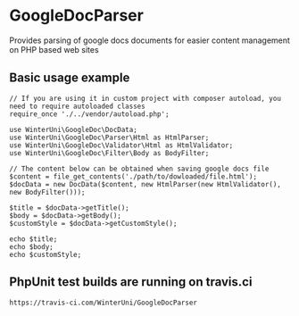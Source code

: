 # GoogleDocParser
Provides parsing of google docs documents for easier content management on PHP based web sites

## Basic usage example
```
// If you are using it in custom project with composer autoload, you need to require autoloaded classes
require_once './../vendor/autoload.php';

use WinterUni\GoogleDoc\DocData;
use WinterUni\GoogleDoc\Parser\Html as HtmlParser;
use WinterUni\GoogleDoc\Validator\Html as HtmlValidator;
use WinterUni\GoogleDoc\Filter\Body as BodyFilter;

// The content below can be obtained when saving google docs file
$content = file_get_contents('./path/to/dowloaded/file.html');
$docData = new DocData($content, new HtmlParser(new HtmlValidator(), new BodyFilter()));

$title = $docData->getTitle();
$body = $docData->getBody();
$customStyle = $docData->getCustomStyle();
  
echo $title;
echo $body;
echo $customStyle;
```

## PhpUnit test builds are running on travis.ci
```https://travis-ci.com/WinterUni/GoogleDocParser```